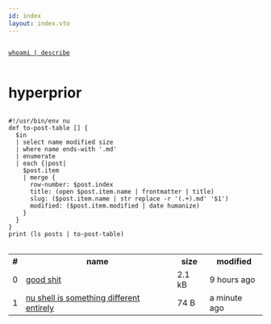 ```yaml
---
id: index
layout: index.vto
---
```

<a href="/about">
<pre class="command-line" data-user="hyperprior">
<code class="language-bash">
whoami | describe
</code>
</pre>
</a>

<h1 class="site-title">hyperprior</h1>
<pre>
<code class="language-bash">
#!/usr/bin/env nu
def to-post-table [] {
  $in
  | select name modified size
  | where name ends-with '.md'
  | enumerate
  | each {|post|
    $post.item
    | merge {
      row-number: $post.index
      title: (open $post.item.name | frontmatter | title)
      slug: ($post.item.name | str replace -r '(.+).md' '$1')
      modified: ($post.item.modified | date humanize)
    }
  }
}
print (ls posts | to-post-table)
</code>
</pre>

<table class="shell-table">
      <tr>
        <th>#</th>
        <th>name</th>
        <th>size</th>
        <th>modified</th>
      </tr>
<tr><td>0</td>
  <td><a href="posts/good-shit" class="sh-link">good shit</td>
  <td>2.1 kB</td>
  <td>9 hours ago</td></tr><tr><td>1</td>
  <td><a href="posts/nu-shell" class="sh-link">nu shell is something different entirely</td>
  <td>74 B</td>
  <td>a minute ago</td></tr>
</table>
